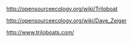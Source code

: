 http://opensourceecology.org/wiki/Triloboat

http://opensourceecology.org/wiki/Dave_Zeiger

http://www.triloboats.com/